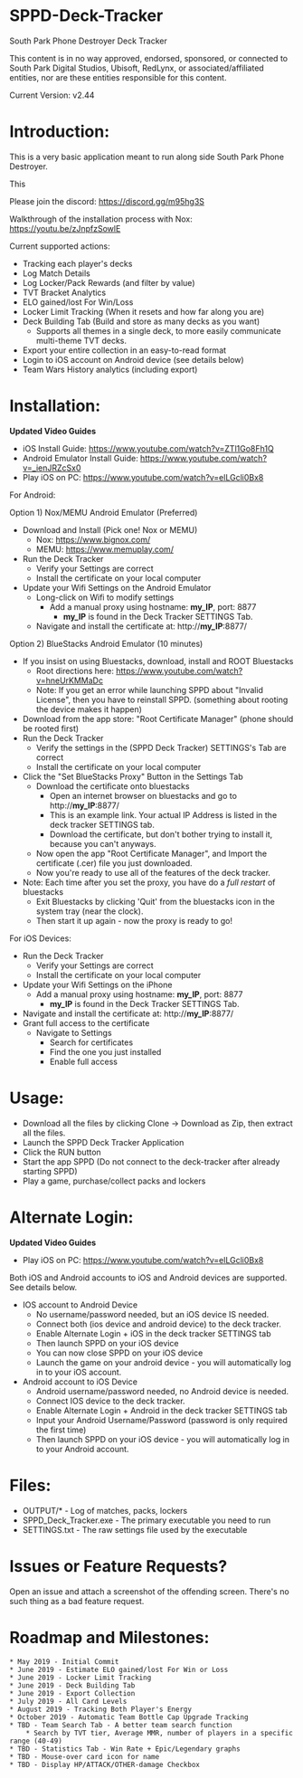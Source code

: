 # SPPD-Deck-Tracker
South Park Phone Destroyer Deck Tracker

This content is in no way approved, endorsed, sponsored, or connected to South Park Digital Studios, Ubisoft, RedLynx, or associated/affiliated entities, nor are these entities responsible for this content.

Current Version: v2.44

Introduction:
============

This is a very basic application meant to run along side South Park Phone Destroyer.

This 

Please join the discord: https://discord.gg/m95hg3S

Walkthrough of the installation process with Nox: https://youtu.be/zJnpfzSowlE

Current supported actions:
  * Tracking each player's decks
  * Log Match Details
  * Log Locker/Pack Rewards (and filter by value)
  * TVT Bracket Analytics
  * ELO gained/lost For Win/Loss
  * Locker Limit Tracking (When it resets and how far along you are)
  * Deck Building Tab (Build and store as many decks as you want)
    * Supports all themes in a single deck, to more easily communicate multi-theme TVT decks.
  * Export your entire collection in an easy-to-read format
  * Login to iOS account on Android device (see details below)
  * Team Wars History analytics (including export)


Installation:
==============
**Updated Video Guides**
   * iOS Install Guide: https://www.youtube.com/watch?v=ZTl1Go8Fh1Q
   * Android Emulator Install Guide: https://www.youtube.com/watch?v=_ienJRZcSx0
   * Play iOS on PC: https://www.youtube.com/watch?v=elLGcli0Bx8

For Android:

Option 1) Nox/MEMU Android Emulator (Preferred)
  * Download and Install (Pick one! Nox or MEMU)
    * Nox: https://www.bignox.com/
	* MEMU: https://www.memuplay.com/
  * Run the Deck Tracker
    * Verify your Settings are correct
	* Install the certificate on your local computer
  * Update your Wifi Settings on the Android Emulator
    * Long-click on Wifi to modify settings
	   * Add a manual proxy using hostname: __my_IP__, port: 8877
	      * __my_IP__ is found in the Deck Tracker SETTINGS Tab.
    * Navigate and install the certificate at: http://__my_IP__:8877/

Option 2) BlueStacks Android Emulator (10 minutes)
  * If you insist on using Bluestacks, download, install and ROOT Bluestacks
    * Root directions here: https://www.youtube.com/watch?v=hneUrKMMaDc
    * Note: If you get an error while launching SPPD about "Invalid License", then you have to reinstall SPPD. (something about rooting the device makes it happen)
  * Download from the app store: "Root Certificate Manager" (phone should be rooted first)
  * Run the Deck Tracker
    * Verify the settings in the (SPPD Deck Tracker) SETTINGS's Tab are correct
	* Install the certificate on your local computer
  * Click the "Set BlueStacks Proxy" Button in the Settings Tab
    * Download the certificate onto bluestacks
	  * Open an internet browser on bluestacks and go to http://__my_IP__:8877/
	  * This is an example link. Your actual IP Address is listed in the deck tracker SETTINGS tab.
	  * Download the certificate, but don't bother trying to install it, because you can't anyways.
	* Now open the app "Root Certificate Manager", and Import the certificate (.cer) file you just downloaded.
	* Now you're ready to use all of the features of the deck tracker.
  * Note: Each time after you set the proxy, you have do a *full restart* of bluestacks
    * Exit Bluestacks by clicking 'Quit' from the bluestacks icon in the system tray (near the clock).
	* Then start it up again - now the proxy is ready to go!

For iOS Devices:
  * Run the Deck Tracker
    * Verify your Settings are correct
	* Install the certificate on your local computer
  * Update your Wifi Settings on the iPhone
	 * Add a manual proxy using hostname: __my_IP__, port: 8877
	    * __my_IP__ is found in the Deck Tracker SETTINGS Tab.
  * Navigate and install the certificate at: http://__my_IP__:8877/
  * Grant full access to the certificate
	  * Navigate to Settings
		* Search for certificates
		* Find the one you just installed
		* Enable full access

Usage:
================================
  * Download all the files by clicking Clone -> Download as Zip, then extract all the files.
  * Launch the SPPD Deck Tracker Application
  * Click the RUN button
  * Start the app SPPD (Do not connect to the deck-tracker after already starting SPPD)
  * Play a game, purchase/collect packs and lockers
  
Alternate Login:
================================


**Updated Video Guides**
   * Play iOS on PC: https://www.youtube.com/watch?v=elLGcli0Bx8

Both iOS and Android accounts to iOS and Android devices are supported. See details below.
  * IOS account to Android Device
    * No username/password needed, but an iOS device IS needed.
    * Connect both (ios device and android device) to the deck tracker.
    * Enable Alternate Login + iOS in the deck tracker SETTINGS tab
    * Then launch SPPD on your iOS device
    * You can now close SPPD on your iOS device
    * Launch the game on your android device - you will automatically log in to your iOS account.
  * Android account to iOS Device
    * Android username/password needed, no Android device is needed.
    * Connect IOS device to the deck tracker.
    * Enable Alternate Login + Android in the deck tracker SETTINGS tab
    * Input your Android Username/Password (password is only required the first time)
    * Then launch SPPD on your iOS device - you will automatically log in to your Android account.

Files:
============================================
  * OUTPUT/* 	- Log of matches, packs, lockers
  * SPPD_Deck_Tracker.exe 	- The primary executable you need to run
  * SETTINGS.txt	- The raw settings file used by the executable


Issues or Feature Requests?
============================================
Open an issue and attach a screenshot of the offending screen.
There's no such thing as a bad feature request.


Roadmap and Milestones:
============================================
	* May 2019 - Initial Commit
	* June 2019 - Estimate ELO gained/lost For Win or Loss
	* June 2019 - Locker Limit Tracking
	* June 2019 - Deck Building Tab
	* June 2019 - Export Collection
	* July 2019 - All Card Levels
	* August 2019 - Tracking Both Player's Energy
	* October 2019 - Automatic Team Bottle Cap Upgrade Tracking
	* TBD - Team Search Tab - A better team search function
		* Search by TVT tier, Average MMR, number of players in a specific range (40-49)
	* TBD - Statistics Tab - Win Rate + Epic/Legendary graphs
	* TBD - Mouse-over card icon for name
	* TBD - Display HP/ATTACK/OTHER-damage Checkbox
